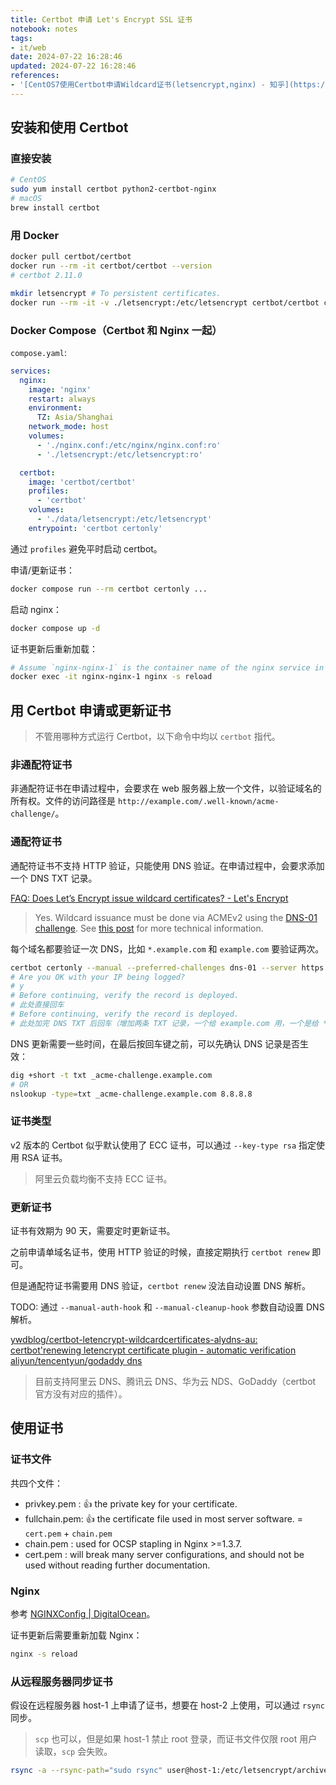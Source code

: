 ```yaml
---
title: Certbot 申请 Let's Encrypt SSL 证书
notebook: notes
tags:
- it/web
date: 2024-07-22 16:28:46
updated: 2024-07-22 16:28:46
references:
- '[CentOS7使用Certbot申请Wildcard证书(letsencrypt,nginx) - 知乎](https://zhuanlan.zhihu.com/p/154377608)'
---
```

## 安装和使用 Certbot

### 直接安装

``` bash
# CentOS
sudo yum install certbot python2-certbot-nginx
# macOS
brew install certbot
```

### 用 Docker

``` bash
docker pull certbot/certbot
docker run --rm -it certbot/certbot --version
# certbot 2.11.0

mkdir letsencrypt # To persistent certificates.
docker run --rm -it -v ./letsencrypt:/etc/letsencrypt certbot/certbot certonly ...
```

### Docker Compose（Certbot 和 Nginx 一起）

`compose.yaml`:

``` yaml
services:
  nginx:
    image: 'nginx'
    restart: always
    environment:
      TZ: Asia/Shanghai
    network_mode: host
    volumes:
      - './nginx.conf:/etc/nginx/nginx.conf:ro'
      - './letsencrypt:/etc/letsencrypt:ro'

  certbot:
    image: 'certbot/certbot'
    profiles:
      - 'certbot'
    volumes:
      - './data/letsencrypt:/etc/letsencrypt'
    entrypoint: 'certbot certonly'
```

通过 `profiles` 避免平时启动 certbot。

申请/更新证书：

``` bash
docker compose run --rm certbot certonly ...
```

启动 nginx：

``` bash
docker compose up -d
```

证书更新后重新加载：

``` bash
# Assume `nginx-nginx-1` is the container name of the nginx service in compose.yaml.
docker exec -it nginx-nginx-1 nginx -s reload
```

## 用 Certbot 申请或更新证书

> 不管用哪种方式运行 Certbot，以下命令中均以 `certbot` 指代。

### 非通配符证书

非通配符证书在申请过程中，会要求在 web 服务器上放一个文件，以验证域名的所有权。文件的访问路径是 `http://example.com/.well-known/acme-challenge/`。

### 通配符证书

通配符证书不支持 HTTP 验证，只能使用 DNS 验证。在申请过程中，会要求添加一个 DNS TXT 记录。

[FAQ: Does Let’s Encrypt issue wildcard certificates? - Let's Encrypt](https://letsencrypt.org/docs/faq/#does-let-s-encrypt-issue-wildcard-certificates)

> Yes. Wildcard issuance must be done via ACMEv2 using the [DNS-01 challenge](https://letsencrypt.org/docs/challenge-types/#dns-01-challenge). See [this post](https://community.letsencrypt.org/t/acme-v2-production-environment-wildcards/55578) for more technical information.

每个域名都要验证一次 DNS，比如 `*.example.com` 和 `example.com` 要验证两次。

``` bash
certbot certonly --manual --preferred-challenges dns-01 --server https://acme-v02.api.letsencrypt.org/directory -d example.com -d '*.example.com'
# Are you OK with your IP being logged?
# y
# Before continuing, verify the record is deployed.
# 此处直接回车
# Before continuing, verify the record is deployed.
# 此处加完 DNS TXT 后回车（增加两条 TXT 记录，一个给 example.com 用，一个是给 *.example.com 用的）
```

DNS 更新需要一些时间，在最后按回车键之前，可以先确认 DNS 记录是否生效：

``` bash
dig +short -t txt _acme-challenge.example.com
# OR
nslookup -type=txt _acme-challenge.example.com 8.8.8.8
```

### 证书类型

v2 版本的 Certbot 似乎默认使用了 ECC 证书，可以通过 `--key-type rsa` 指定使用 RSA 证书。

> 阿里云负载均衡不支持 ECC 证书。

### 更新证书

证书有效期为 90 天，需要定时更新证书。

之前申请单域名证书，使用 HTTP 验证的时候，直接定期执行 `certbot renew` 即可。

但是通配符证书需要用 DNS 验证，`certbot renew` 没法自动设置 DNS 解析。

TODO: 通过 `--manual-auth-hook` 和 `--manual-cleanup-hook` 参数自动设置 DNS 解析。

[ywdblog/certbot-letencrypt-wildcardcertificates-alydns-au: certbot'renewing letencrypt certificate plugin - automatic verification aliyun/tencentyun/godaddy dns](https://github.com/ywdblog/certbot-letencrypt-wildcardcertificates-alydns-au)

> 目前支持阿里云 DNS、腾讯云 DNS、华为云 NDS、GoDaddy（certbot 官方没有对应的插件）。

## 使用证书

### 证书文件

共四个文件：

- privkey.pem  : 👍 the private key for your certificate.
- fullchain.pem: 👍 the certificate file used in most server software. = `cert.pem` + `chain.pem`
- chain.pem    : used for OCSP stapling in Nginx >=1.3.7.
- cert.pem     : will break many server configurations, and should not be used without reading further documentation.

### Nginx

参考 [NGINXConfig | DigitalOcean](https://www.digitalocean.com/community/tools/nginx)。

证书更新后需要重新加载 Nginx：

``` bash
nginx -s reload
```

### 从远程服务器同步证书

假设在远程服务器 host-1 上申请了证书，想要在 host-2 上使用，可以通过 `rsync` 同步。

> `scp` 也可以，但是如果 host-1 禁止 root 登录，而证书文件仅限 root 用户读取，`scp` 会失败。

``` bash
rsync -a --rsync-path="sudo rsync" user@host-1:/etc/letsencrypt/archive/example.com .
```
